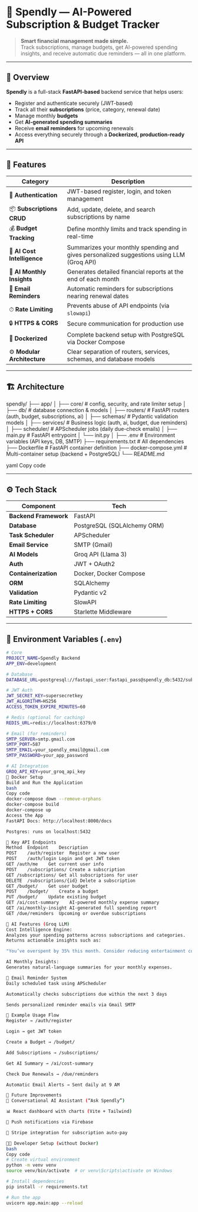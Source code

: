 # 💸 Spendly — AI-Powered Subscription & Budget Tracker

> **Smart financial management made simple.**  
> Track subscriptions, manage budgets, get AI-powered spending insights, and receive automatic due reminders — all in one platform.

---

## 🧠 Overview

**Spendly** is a full-stack **FastAPI-based** backend service that helps users:
- Register and authenticate securely (JWT-based)
- Track all their **subscriptions** (price, category, renewal date)
- Manage monthly **budgets**
- Get **AI-generated spending summaries**
- Receive **email reminders** for upcoming renewals
- Access everything securely through a **Dockerized, production-ready API**

---

## 🚀 Features

| Category | Description |
|-----------|--------------|
| 🔐 **Authentication** | JWT-based register, login, and token management |
| 📦 **Subscriptions CRUD** | Add, update, delete, and search subscriptions by name |
| 💰 **Budget Tracking** | Define monthly limits and track spending in real-time |
| 🧾 **AI Cost Intelligence** | Summarizes your monthly spending and gives personalized suggestions using LLM (Groq API) |
| 🧠 **AI Monthly Insights** | Generates detailed financial reports at the end of each month |
| 📧 **Email Reminders** | Automatic reminders for subscriptions nearing renewal dates |
| ⏱ **Rate Limiting** | Prevents abuse of API endpoints (via `slowapi`) |
| 🔒 **HTTPS & CORS** | Secure communication for production use |
| 🐳 **Dockerized** | Complete backend setup with PostgreSQL via Docker Compose |
| ⚙️ **Modular Architecture** | Clear separation of routers, services, schemas, and database models |

---

## 🏗️ Architecture

spendly/
├── app/
│ ├── core/ # config, security, and rate limiter setup
│ ├── db/ # database connection & models
│ ├── routers/ # FastAPI routers (auth, budget, subscriptions, ai)
│ ├── schemas/ # Pydantic validation models
│ ├── services/ # Business logic (auth, ai, budget, due reminders)
│ ├── scheduler/ # APScheduler jobs (daily due-check emails)
│ ├── main.py # FastAPI entrypoint
│ └── init.py
│
├── .env # Environment variables (API keys, DB, SMTP)
├── requirements.txt # All dependencies
├── Dockerfile # FastAPI container definition
├── docker-compose.yml # Multi-container setup (backend + PostgreSQL)
└── README.md

yaml
Copy code

---

## ⚙️ Tech Stack

| Component | Tech |
|------------|------|
| **Backend Framework** | FastAPI |
| **Database** | PostgreSQL (SQLAlchemy ORM) |
| **Task Scheduler** | APScheduler |
| **Email Service** | SMTP (Gmail) |
| **AI Models** | Groq API (Llama 3) |
| **Auth** | JWT + OAuth2 |
| **Containerization** | Docker, Docker Compose |
| **ORM** | SQLAlchemy |
| **Validation** | Pydantic v2 |
| **Rate Limiting** | SlowAPI |
| **HTTPS + CORS** | Starlette Middleware |

---

## 🔐 Environment Variables (`.env`)

```bash
# Core
PROJECT_NAME=Spendly Backend
APP_ENV=development

# Database
DATABASE_URL=postgresql://fastapi_user:fastapi_pass@spendly_db:5432/subscription_db

# JWT Auth
JWT_SECRET_KEY=supersecretkey
JWT_ALGORITHM=HS256
ACCESS_TOKEN_EXPIRE_MINUTES=60

# Redis (optional for caching)
REDIS_URL=redis://localhost:6379/0

# Email (for reminders)
SMTP_SERVER=smtp.gmail.com
SMTP_PORT=587
SMTP_EMAIL=your_spendly_email@gmail.com
SMTP_PASSWORD=your_app_password

# AI Integration
GROQ_API_KEY=your_groq_api_key
🐳 Docker Setup
Build and Run the Application
bash
Copy code
docker-compose down --remove-orphans
docker-compose build
docker-compose up
Access the App
FastAPI Docs: http://localhost:8000/docs

Postgres: runs on localhost:5432

🧩 Key API Endpoints
Method	Endpoint	Description
POST	/auth/register	Register a new user
POST	/auth/login	Login and get JWT token
GET	/auth/me	Get current user info
POST	/subscriptions/	Create a subscription
GET	/subscriptions/	Get all subscriptions for user
DELETE	/subscriptions/{id}	Delete a subscription
GET	/budget/	Get user budget
POST	/budget/	Create a budget
PUT	/budget/	Update existing budget
GET	/ai/cost-summary	AI-powered monthly expense summary
GET	/ai/monthly-insight	AI-generated full spending report
GET	/due/reminders	Upcoming or overdue subscriptions

🧠 AI Features (Groq LLM)
Cost Intelligence Engine:
Analyzes your spending patterns across subscriptions and categories.
Returns actionable insights such as:

"You’ve overspent by 35% this month. Consider reducing entertainment costs."

AI Monthly Insights:
Generates natural-language summaries for your monthly expenses.

📧 Email Reminder System
Daily scheduled task using APScheduler

Automatically checks subscriptions due within the next 3 days

Sends personalized reminder emails via Gmail SMTP

🧱 Example Usage Flow
Register → /auth/register

Login → get JWT token

Create a Budget → /budget/

Add Subscriptions → /subscriptions/

Get AI Summary → /ai/cost-summary

Check Due Renewals → /due/reminders

Automatic Email Alerts → Sent daily at 9 AM

🔮 Future Improvements
💬 Conversational AI Assistant (“Ask Spendly”)

📊 React dashboard with charts (Vite + Tailwind)

📱 Push notifications via Firebase

🧩 Stripe integration for subscription auto-pay

👨‍💻 Developer Setup (without Docker)
bash
Copy code
# Create virtual environment
python -m venv venv
source venv/bin/activate  # or venv\Scripts\activate on Windows

# Install dependencies
pip install -r requirements.txt

# Run the app
uvicorn app.main:app --reload
